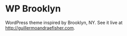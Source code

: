 WP Brooklyn
========

WordPress theme inspired by Brooklyn, NY. See it live at http://guillermoandraefisher.com.
